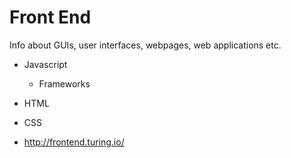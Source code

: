 # Front End

Info about GUIs, user interfaces, webpages, web applications etc.

- Javascript
  - Frameworks
- HTML
- CSS



- http://frontend.turing.io/
